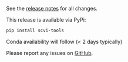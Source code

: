 See the [release notes](https://docs.scvi-tools.org/en/stable/release_notes/index.html) for all changes.

This release is available via PyPi:

```bash
pip install scvi-tools
```

Conda availability will follow (< 2 days typically)

Please report any issues on [GitHub](https://github.com/scverse/scvi-tools).
